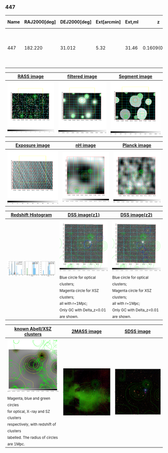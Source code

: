 <div STYLE="page-break-after: always;"></div>

### 447

|Name|RAJ2000[deg]|DEJ2000[deg] |Ext[arcmin]| Ext,ml | z | z_src| C|GC(XSZ,Delta_z<0.01)| GC(OPT,Delta_z<0.01)|GC| R_sig[arcmin] | R500[arcmin] | R500[Mpc]| CRsig[c/s] | CR500[c/s] |L500[1E44 erg/s]|F500[1E-12 erg/s/cm^2]| M500[1E14 Msun]|Tx[keV]|Cnt_sig|Beta|Rc[arcmin]|Comment|Alias|
|---|---|---|---|---|---|------|---|--------|---------|----------|---|---|---|---|---|---|---|---|---|---|---|---|---|---|
|447| 182.220| 31.012| 5.32| 31.46| 0.1609(0.008)| z1,| G| -| -| A, C, F20, N, W| 9.288| 5.013| 0.833| 0.065(0.027)| 0.061(0.025)| 0.848(0.254)| 1.194(0.358)| 1.93(0.29)| 3.38(0.32)| 45.3| 0.896(-0.128+0.076)| 7.193(-1.205+1.030)| An Abell cluster with no $z$ and offset = 1.44 Mpc(8.55 arcmin)| t273|

|[RASS image](../image/447/447_img.pdf)|[filtered image](../image/447/447_fil.pdf)|[Segment image](../image/447/447_seg.pdf)|
|-------------------|--------------------|-------------------|
| <img src="../image/447/447_img.png" width="300">  | <img src="../image/447/447_fil.png" width="300">   | <img src="../image/447/447_seg.png" width="300">  |

|[Exposure image](../image/447/447_mex.pdf)| [nH image](../image/447/447_nh.pdf)| [Planck image](../image/447/447_p.pdf)|
|-------------------|--------------------|-------------------|
|<img src="../image/447/447_mex.png" width="300">   | <img src="../image/447/447_nh.png" width="300">    | <img src="../image/447/447_p.png" width="300"> |

|[Redshift Histogram](../image/447/447_zg.pdf) | [DSS image(z1)](../image/447/447_dss_z1.pdf)      |  [DSS image(z2)](../image/447/447_dss_z2.pdf)    |
|-------------------|--------------------|-------------------|
|<img src="../image/447/447_zg.png" width="300"> |<img src="../image/447/447_dss_z1.png" width="300"> <sub><br>Blue circle for optical clusters; <br>Magenta circle for XSZ clusters; <br>all with r=1Mpc; <br>Only GC with Delta_z<0.01 are shown. </sub>| <img src="../image/447/447_dss_z2.png" width="300"><sub><br>Blue circle for optical clusters; <br>Magenta circle for XSZ clusters; <br>all with r=1Mpc; <br>Only GC with Delta_z<0.01 are shown. </sub> |

|[known Abell/XSZ clusters](../image/447/447_gc.pdf) | [2MASS image](../image/447/447_2mass.pdf)      |[SDSS image](../image/447/447_sdss.pdf)   |
|-------------------|-------------------|-------------------|
|<img src=../image/447/447_gc.png width="300"> <br><sub>Magenta, blue and green circles <br>for optical, X-ray and SZ clusters <br>respectively, with redshift of clusters <br>labelled. The radius of circles <br>are 1Mpc.</sub>|<img src="../image/447/447_2mass.png" width="300">  | <img src="../image/447/447_sdss.png" width="300">  |




